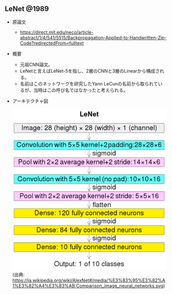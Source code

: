 ## LeNet @1989

- 原論文
  - https://direct.mit.edu/neco/article-abstract/1/4/541/5515/Backpropagation-Applied-to-Handwritten-Zip-Code?redirectedFrom=fulltext

- 概要
  - 元祖CNN論文。
  - LeNetと言えばLeNet-5を指し、2層のCNNと3層のLinearから構成される。
  - 名前はこのネットワークを研究したYann LeCunの名前から取られているが、当時はこの呼び名ではなかったと考えられる。

- アーキテクチャ図

  ![](./img/cv_history_002_classification_le_net.png)
  (出典: https://ja.wikipedia.org/wiki/AlexNet#/media/%E3%83%95%E3%82%A1%E3%82%A4%E3%83%AB:Comparison_image_neural_networks.svg)
